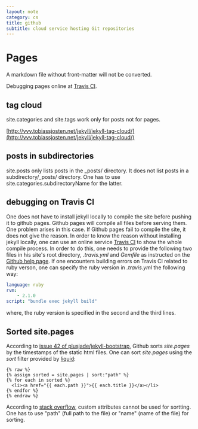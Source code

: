 ```yaml
---
layout: note
category: cs
title: github 
subtitle: cloud service hosting Git repositories
---
```


Pages
=====

A markdown file without front-matter will not be converted.

Debugging pages online at [Travis CI](https://travis-ci.org).

tag cloud
---------

site.categories and site.tags work only for posts not for pages.

[http://vvv.tobiassjosten.net/jekyll/jekyll-tag-cloud/](http://vvv.tobiassjosten.net/jekyll/jekyll-tag-cloud/)

posts in subdirectories
-----------------------

site.posts only lists posts in the \_posts/ directory. It does not list posts in
a subdirectory/\_posts/ directory. One has to use
site.categories.subdirectoryName for the latter.

debugging on Travis CI
----------------------

One does not have to install jekyll locally to compile the site before pushing
it to github pages. Github pages will compile all files before serving them.
One problem arises in this case. If Github pages fail to compile the site, it
does not give the reason. In order to know the reason without installing jekyll
locally, one can use an online service [Travis CI](https://travis-ci.org/) to
show the whole compile process. In order to do this, one needs to provide the
following two files in his site's root directory, *.travis.yml* and *Gemfile*
as instructed on the [Github help
page](https://help.github.com/articles/troubleshooting-github-pages-build-failures/).
If one encounters building errors on Travis CI related to ruby verson, one can
specify the ruby version in *.travis.yml* the following way:

~~~yml
language: ruby
rvm:
    - 2.1.0
script: "bundle exec jekyll build"
~~~

where, the ruby version is specified in the second and the third lines.

Sorted site.pages
-----------------
According to [issue 42 of plusjade/jekyll-bootstrap][jbi42], Github sorts
*site.pages* by the timestamps of the static html files. One can sort
*site.pages* using the *sort* filter provided by [liquid][lsort]:

~~~liquid
{% raw %}
{% assign sorted = site.pages | sort:"path" %}
{% for each in sorted %}
  <li><a href="{{ each.path }}">{{ each.title }}</a></li>
{% endfor %}
{% endraw %}
~~~

According to [stack overflow][so], custom attributes cannot be used for
sortting. One has to use "path" (full path to the file) or "name" (name of the
file) for sorting.

[jbi42]: https://github.com/plusjade/jekyll-bootstrap/issues/42
[lsort]: https://github.com/Shopify/liquid/wiki/Liquid-for-Designers
[so]: http://stackoverflow.com/questions/9053066/sorted-navigation-menu-with-jekyll-and-liquid
